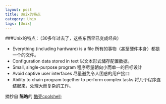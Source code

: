 ```yaml
---
layout: post
title: Unix的特点
category: Unix
tags: [Unix]
---
```


###Unix的特点：（30多年过去了，这些东西早已变成经典）

* Everything (including hardware) is a file
  所有的事物（甚至硬件本身）都是一个的文件。
* Configuration data stored in text
  以文本形式储存配置数据。
* Small, single-purpose program
程序尽量朝向小而单一的目标设计
* Avoid captive user interfaces
尽量避免令人困惑的用户接口
* Ability to chain program together to perform complex tasks
将几个程序连结起来，处理大而复杂的工作。

摘抄自 **陈皓**的 [酷壳coolshell](http://coolshell.cn "coolshell");